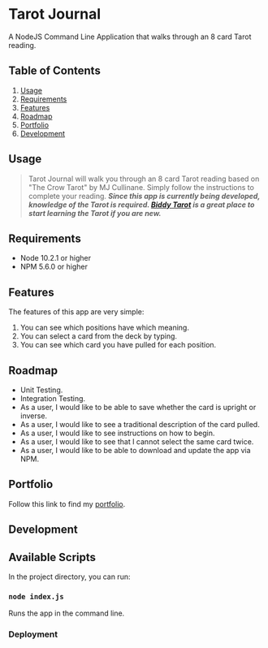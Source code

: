 # Tarot Journal
A NodeJS Command Line Application that walks through an 8 card Tarot reading.

## Table of Contents

1. [Usage](#usage)
1. [Requirements](#requirements)
1. [Features](#features)
1. [Roadmap](#roadmap)
1. [Portfolio](#portfolio)
1. [Development](#development)

## Usage

> Tarot Journal will walk you through an 8 card Tarot reading based on "The Crow Tarot" by MJ Cullinane. Simply follow the instructions to complete your reading. *__Since this app is currently being developed, knowledge of the Tarot is required. [Biddy Tarot](https://www.biddytarot.com/) is a great place to start learning the Tarot if you are new.__*

## Requirements

- Node 10.2.1 or higher
- NPM 5.6.0 or higher

## Features

The features of this app are very simple:

1. You can see which positions have which meaning.
1. You can select a card from the deck by typing.
1. You can see which card you have pulled for each position.

## Roadmap

- Unit Testing.
- Integration Testing.
- As a user, I would like to be able to save whether the card is upright or inverse.
- As a user, I would like to see a traditional description of the card pulled.
- As a user, I would like to see instructions on how to begin.
- As a user, I would like to see that I cannot select the same card twice.
- As a user, I would like to be able to download and update the app via NPM.

## Portfolio

Follow this link to find my [portfolio](http://rhonen.design).

## Development

## Available Scripts

In the project directory, you can run:

### `node index.js`

Runs the app in the command line.

### Deployment

